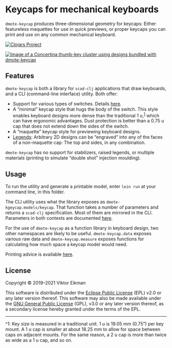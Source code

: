 # Keycaps for mechanical keyboards

`dmote-keycap` produces three-dimensional geometry for keycaps: Either
featureless maquettes for use in quick previews, or proper keycaps you can
print and use on any common mechanical keyboard.

[![Clojars Project](https://img.shields.io/clojars/v/dmote-keycap.svg)](https://clojars.org/dmote-keycap)

[![Image of a Concertina thumb-key cluster using designs bundled with dmote-keycap](https://viktor.eikman.se/image/concertina-2-left-thumb-cluster/display)](https://viktor.eikman.se/image/concertina-2-left-thumb-cluster/)

## Features

`dmote-keycap` is both a library for `scad-clj` applications that draw
keyboards, and a CLI (command-line interface) utility. Both offer:

* Support for various types of switches. Details [here](doc/param.md).
* A “minimal” keycap style that hugs the body of the switch. This style enables
  keyboard designs more dense than the traditional 1 u,<sup>[1](#u_unit)</sup>
  which can have ergonomic advantages. Dust protection is better than a 0.75 u
  cap that does not extend down the sides of the switch.
* A “maquette” keycap style for previewing keyboard designs.
* [Legends](doc/legend.md): Arbitrary 2D designs can be “engraved” into any of
  the faces of a non-maquette cap: The top and sides, in any combination.

`dmote-keycap` has no support for stabilizers, raised legends, or multiple
materials (printing to simulate “double shot” injection moulding).

## Usage

To run the utility and generate a printable model, enter `lein run` at your
command line, in this folder.

The CLI utility uses what the library exposes as `dmote-kgeycap.models/keycap`.
That function takes a number of parameters and returns a `scad-clj`
specification. Most of them are mirrored in the CLI. Parameters in both
contexts are documented [here](doc/param.md).

For the use of `dmote-keycap` as a function library in keyboard design, two
other namespaces are likely to be useful. `dmote-keycap.data` exposes various
raw data and `dmote-keycap.measure` exposes functions for calculating how much
space a keycap model would need.

Printing advice is available [here](doc/print.md).

## License

Copyright © 2019–2021 Viktor Eikman

This software is distributed under the [Eclipse Public License](LICENSE-EPL)
(EPL) v2.0 or any later version thereof. This software may also be made
available under the [GNU General Public License](LICENSE-GPL) (GPL), v3.0 or
any later version thereof, as a secondary license hereby granted under the
terms of the EPL.

---

<a name="u_unit">^1</a>: Key size is measured in a traditional unit. 1 u is
19.05 mm (0.75”) per key mount. A 1 u cap is smaller at about 18.25 mm to allow
for space between caps on adjacent mounts. For the same reason, a 2 u cap is
more than twice as wide as a 1 u cap, and so on.
